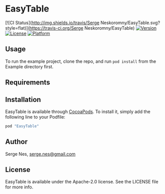 # EasyTable

[![CI Status](http://img.shields.io/travis/Serge Neskoromny/EasyTable.svg?style=flat)](https://travis-ci.org/Serge Neskoromny/EasyTable)
[![Version](https://img.shields.io/cocoapods/v/EasyTable.svg?style=flat)](http://cocoapods.org/pods/EasyTable)
[![License](https://img.shields.io/cocoapods/l/EasyTable.svg?style=flat)](http://cocoapods.org/pods/EasyTable)
[![Platform](https://img.shields.io/cocoapods/p/EasyTable.svg?style=flat)](http://cocoapods.org/pods/EasyTable)

## Usage

To run the example project, clone the repo, and run `pod install` from the Example directory first.

## Requirements

## Installation

EasyTable is available through [CocoaPods](http://cocoapods.org). To install
it, simply add the following line to your Podfile:

```ruby
pod "EasyTable"
```

## Author

Serge Nes, serge.nes@gmail.com

## License

EasyTable is available under the Apache-2.0 license. See the LICENSE file for more info.
